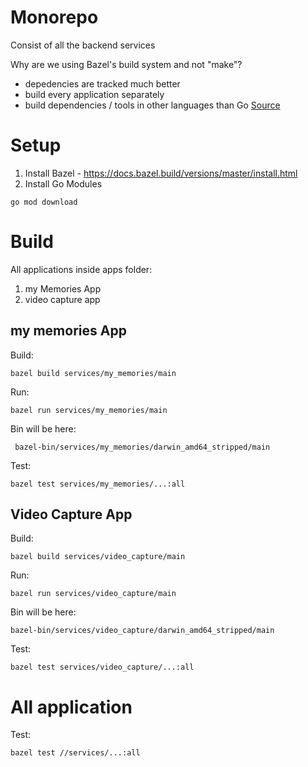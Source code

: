 # Monorepo
Consist of all the backend services

Why are we using Bazel's build system and not "make"?
- depedencies are tracked much better
- build every application separately
- build dependencies / tools in other languages than Go
[Source](https://www.reddit.com/r/golang/comments/bxpso2/whats_the_deal_with_using_bazel_for/)

# Setup

1) Install Bazel - https://docs.bazel.build/versions/master/install.html
2) Install Go Modules
```shell script
go mod download
```

# Build
All applications inside apps folder:
1) my Memories App
2) video capture app

## my memories App

Build:
```shell script from go dir
bazel build services/my_memories/main
```
Run:
```
bazel run services/my_memories/main
```
Bin will be here:

` bazel-bin/services/my_memories/darwin_amd64_stripped/main`

Test:
```shell script
bazel test services/my_memories/...:all
```
## Video Capture App

Build:
```shell script from go dir
bazel build services/video_capture/main
```
Run:
```
bazel run services/video_capture/main
```
Bin will be here:

`bazel-bin/services/video_capture/darwin_amd64_stripped/main`

Test:
```shell script
bazel test services/video_capture/...:all
```

# All application

Test:
```shell script
bazel test //services/...:all
```